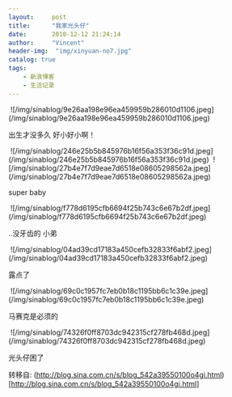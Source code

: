 ```yaml
---
layout:     post
title:      "我家光头仔"
date:       2010-12-12 21:24:14
author:     "Vincent"
header-img:  "img/xinyuan-no7.jpg"
catalog: true
tags:
    - 新浪博客
    - 生活记录
---
```



<img>
![/img/sinablog/9e26aa198e96ea459959b286010d1106.jpeg](/img/sinablog/9e26aa198e96ea459959b286010d1106.jpeg)

出生才没多久 好小好小啊！


<img>
![/img/sinablog/246e25b5b845976b16f56a353f36c91d.jpeg](/img/sinablog/246e25b5b845976b16f56a353f36c91d.jpeg)




<img>
![/img/sinablog/27b4e7f7d9eae7d6518e08605298562a.jpeg](/img/sinablog/27b4e7f7d9eae7d6518e08605298562a.jpeg)

super baby


<img>
![/img/sinablog/f778d6195cfb6694f25b743c6e67b2df.jpeg](/img/sinablog/f778d6195cfb6694f25b743c6e67b2df.jpeg)



..没牙齿的 小弟




<img>
![/img/sinablog/04ad39cd17183a450cefb32833f6abf2.jpeg](/img/sinablog/04ad39cd17183a450cefb32833f6abf2.jpeg)



露点了


<img>
![/img/sinablog/69c0c1957fc7eb0b18c1195bb6c1c39e.jpeg](/img/sinablog/69c0c1957fc7eb0b18c1195bb6c1c39e.jpeg)



马赛克是必须的




<img>
![/img/sinablog/74326f0ff8703dc942315cf278fb468d.jpeg](/img/sinablog/74326f0ff8703dc942315cf278fb468d.jpeg)



光头仔困了














转移自: (http://blog.sina.com.cn/s/blog_542a39550100o4gi.html)[http://blog.sina.com.cn/s/blog_542a39550100o4gi.html]